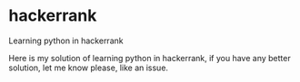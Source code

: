 # hackerrank
Learning python in hackerrank

Here is my solution of learning python in hackerrank, if you have any better solution, let me know please, like an issue.

